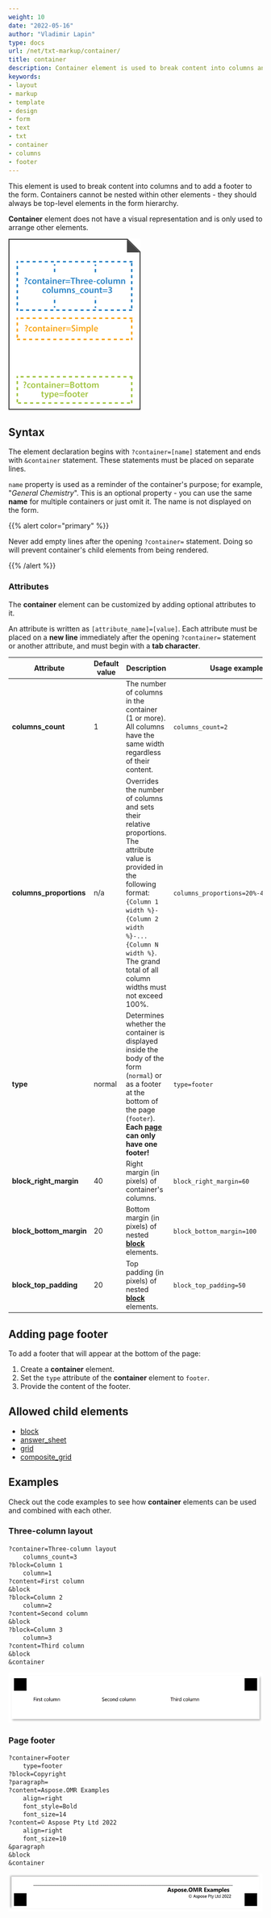```yaml
---
weight: 10
date: "2022-05-16"
author: "Vladimir Lapin"
type: docs
url: /net/txt-markup/container/
title: container
description: Container element is used to break content into columns and to add a footer to the form.
keywords:
- layout
- markup
- template
- design
- form
- text
- txt
- container
- columns
- footer
---
```


This element is used to break content into columns and to add a footer to the form. Containers cannot be nested within other elements - they should always be top-level elements in the form hierarchy.

**Container** element does not have a visual representation and is only used to arrange other elements.

![Container-based layout](containers.png)

## Syntax

The element declaration begins with `?container=[name]` statement and ends with `&container` statement. These statements must be placed on separate lines.

`name` property is used as a reminder of the container's purpose; for example, "_General Chemistry_". This is an optional property - you can use the same **name** for multiple containers or just omit it. The name is not displayed on the form.

{{% alert color="primary" %}} 

Never add empty lines after the opening `?container=` statement. Doing so will prevent container's child elements from being rendered.

{{% /alert %}}

### Attributes

The **container** element can be customized by adding optional attributes to it.

An attribute is written as `[attribute_name]=[value]`. Each attribute must be placed on a **new line** immediately after the opening `?container=` statement or another attribute, and must begin with a **tab character**.

Attribute | Default value | Description | Usage example
--------- | ------------- | ----------- | -------------
**columns_count** | 1 | The number of columns in the container (1 or more).<br />All columns have the same width regardless of their content. | `columns_count=2`
**columns_proportions** | n/a | Overrides the number of columns and sets their relative proportions.<br />The attribute value is provided in the following format: `{Column 1 width %}-{Column 2 width %}-...{Column N width %}`. The grand total of all column widths must not exceed 100%. | `columns_proportions=20%-40%-20%-20%`
**type** | normal | Determines whether the container is displayed inside the body of the form (`normal`) or as a footer at the bottom of the page (`footer`).<br />**Each [page](/omr/net/txt-markup/page/) can only have one footer!** | `type=footer`
**block_right_margin** | 40 | Right margin (in pixels) of container's columns. | `block_right_margin=60`
**block_bottom_margin** | 20 | Bottom margin (in pixels) of nested [**block**](/omr/net/txt-markup/block/) elements. | `block_bottom_margin=100`
**block_top_padding** | 20 | Top padding (in pixels) of nested [**block**](/omr/net/txt-markup/block/) elements. | `block_top_padding=50`


## Adding page footer

To add a footer that will appear at the bottom of the page:

1. Create a **container** element.
2. Set the `type` attribute of the **container** element to `footer`.
3. Provide the content of the footer.

## Allowed child elements

- [block](/omr/net/txt-markup/block/)
- [answer_sheet](/omr/net/txt-markup/answer_sheet/)
- [grid](/omr/net/txt-markup/grid/)
- [composite_grid](/omr/net/txt-markup/composite_grid/)

## **Examples**

Check out the code examples to see how **container** elements can be used and combined with each other.

### Three-column layout

```
?container=Three-column layout
	columns_count=3
?block=Column 1
	column=1
?content=First column
&block
?block=Column 2
	column=2
?content=Second column
&block
?block=Column 3
	column=3
?content=Third column
&block
&container
```

![Three-column container](container-3-column.png)

### Page footer

```
?container=Footer
	type=footer
?block=Copyright
?paragraph=
?content=Aspose.OMR Examples
	align=right
	font_style=Bold
	font_size=14
?content=© Aspose Pty Ltd 2022
	align=right
	font_size=10
&paragraph
&block
&container
```

![Page footer](container-footer.png)
